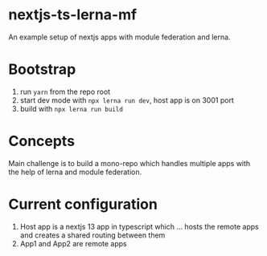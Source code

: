 # nextjs-ts-lerna-mf
An example setup of nextjs apps with module federation and lerna.

# Bootstrap
1. run `yarn` from the repo root
2. start dev mode with `npx lerna run dev`, host app is on 3001 port
3. build with `npx lerna run build`

# Concepts
Main challenge is to build a mono-repo which handles multiple apps with the help of lerna and module federation.

# Current configuration
1. Host app is a nextjs 13 app in typescript which ... hosts the remote apps and creates a shared routing between them
2. App1 and App2 are remote apps
